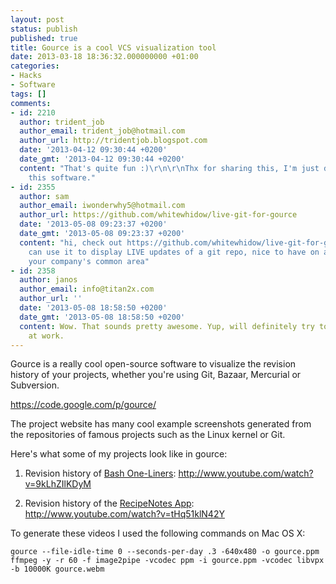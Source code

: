 ```yaml
---
layout: post
status: publish
published: true
title: Gource is a cool VCS visualization tool
date: 2013-03-18 18:36:32.000000000 +01:00
categories:
- Hacks
- Software
tags: []
comments:
- id: 2210
  author: trident_job
  author_email: trident_job@hotmail.com
  author_url: http://tridentjob.blogspot.com
  date: '2013-04-12 09:30:44 +0200'
  date_gmt: '2013-04-12 09:30:44 +0200'
  content: "That's quite fun :)\r\n\r\nThx for sharing this, I'm just discovering
    this software."
- id: 2355
  author: sam
  author_email: iwonderwhy5@hotmail.com
  author_url: https://github.com/whitewhidow/live-git-for-gource
  date: '2013-05-08 09:23:37 +0200'
  date_gmt: '2013-05-08 09:23:37 +0200'
  content: "hi, check out https://github.com/whitewhidow/live-git-for-gource\r\n\r\nYou
    can use it to display LIVE updates of a git repo, nice to have on a screen in
    your company's common area"
- id: 2358
  author: janos
  author_email: info@titan2x.com
  author_url: ''
  date: '2013-05-08 18:58:50 +0200'
  date_gmt: '2013-05-08 18:58:50 +0200'
  content: Wow. That sounds pretty awesome. Yup, will definitely try to get this going
    at work.
---
```

Gource is a really cool open-source software to visualize the revision history of your projects, whether you're using Git, Bazaar, Mercurial or Subversion.

<a href="https://code.google.com/p/gource/">https://code.google.com/p/gource/</a>

The project website has many cool example screenshots generated from the repositories of famous projects such as the Linux kernel or Git.

Here's what some of my projects look like in gource:

1. Revision history of <a href="http://www.bashoneliners.com/">Bash One-Liners</a>:
http://www.youtube.com/watch?v=9kLhZIlKDyM

2. Revision history of the <a href="https://play.google.com/store/apps/details?id=com.recipenotes.lite">RecipeNotes App</a>:
http://www.youtube.com/watch?v=tHq51klN42Y

To generate these videos I used the following commands on Mac OS X:

```
gource --file-idle-time 0 --seconds-per-day .3 -640x480 -o gource.ppm
ffmpeg -y -r 60 -f image2pipe -vcodec ppm -i gource.ppm -vcodec libvpx -b 10000K gource.webm
```

